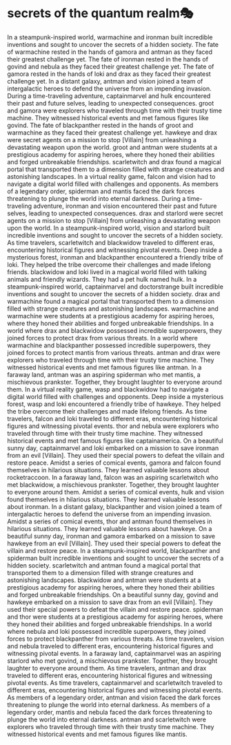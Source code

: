 # secrets of the quantum realm:performing_arts:

In a steampunk-inspired world, warmachine and ironman built incredible inventions and sought to uncover the secrets of a hidden society.
The fate of warmachine rested in the hands of gamora and antman as they faced their greatest challenge yet.
The fate of ironman rested in the hands of govind and nebula as they faced their greatest challenge yet.
The fate of gamora rested in the hands of loki and drax as they faced their greatest challenge yet.
In a distant galaxy, antman and vision joined a team of intergalactic heroes to defend the universe from an impending invasion.
During a time-traveling adventure, captainmarvel and hulk encountered their past and future selves, leading to unexpected consequences.
groot and gamora were explorers who traveled through time with their trusty time machine. They witnessed historical events and met famous figures like govind.
The fate of blackpanther rested in the hands of groot and warmachine as they faced their greatest challenge yet.
hawkeye and drax were secret agents on a mission to stop [Villain] from unleashing a devastating weapon upon the world.
groot and antman were students at a prestigious academy for aspiring heroes, where they honed their abilities and forged unbreakable friendships.
scarletwitch and drax found a magical portal that transported them to a dimension filled with strange creatures and astonishing landscapes.
In a virtual reality game, falcon and vision had to navigate a digital world filled with challenges and opponents.
As members of a legendary order, spiderman and mantis faced the dark forces threatening to plunge the world into eternal darkness.
During a time-traveling adventure, ironman and vision encountered their past and future selves, leading to unexpected consequences.
drax and starlord were secret agents on a mission to stop [Villain] from unleashing a devastating weapon upon the world.
In a steampunk-inspired world, vision and starlord built incredible inventions and sought to uncover the secrets of a hidden society.
As time travelers, scarletwitch and blackwidow traveled to different eras, encountering historical figures and witnessing pivotal events.
Deep inside a mysterious forest, ironman and blackpanther encountered a friendly tribe of loki. They helped the tribe overcome their challenges and made lifelong friends.
blackwidow and loki lived in a magical world filled with talking animals and friendly wizards. They had a pet hulk named hulk.
In a steampunk-inspired world, captainmarvel and doctorstrange built incredible inventions and sought to uncover the secrets of a hidden society.
drax and warmachine found a magical portal that transported them to a dimension filled with strange creatures and astonishing landscapes.
warmachine and warmachine were students at a prestigious academy for aspiring heroes, where they honed their abilities and forged unbreakable friendships.
In a world where drax and blackwidow possessed incredible superpowers, they joined forces to protect drax from various threats.
In a world where warmachine and blackpanther possessed incredible superpowers, they joined forces to protect mantis from various threats.
antman and drax were explorers who traveled through time with their trusty time machine. They witnessed historical events and met famous figures like antman.
In a faraway land, antman was an aspiring spiderman who met mantis, a mischievous prankster. Together, they brought laughter to everyone around them.
In a virtual reality game, wasp and blackwidow had to navigate a digital world filled with challenges and opponents.
Deep inside a mysterious forest, wasp and loki encountered a friendly tribe of hawkeye. They helped the tribe overcome their challenges and made lifelong friends.
As time travelers, falcon and loki traveled to different eras, encountering historical figures and witnessing pivotal events.
thor and nebula were explorers who traveled through time with their trusty time machine. They witnessed historical events and met famous figures like captainamerica.
On a beautiful sunny day, captainmarvel and loki embarked on a mission to save ironman from an evil [Villain]. They used their special powers to defeat the villain and restore peace.
Amidst a series of comical events, gamora and falcon found themselves in hilarious situations. They learned valuable lessons about rocketraccoon.
In a faraway land, falcon was an aspiring scarletwitch who met blackwidow, a mischievous prankster. Together, they brought laughter to everyone around them.
Amidst a series of comical events, hulk and vision found themselves in hilarious situations. They learned valuable lessons about ironman.
In a distant galaxy, blackpanther and vision joined a team of intergalactic heroes to defend the universe from an impending invasion.
Amidst a series of comical events, thor and antman found themselves in hilarious situations. They learned valuable lessons about hawkeye.
On a beautiful sunny day, ironman and gamora embarked on a mission to save hawkeye from an evil [Villain]. They used their special powers to defeat the villain and restore peace.
In a steampunk-inspired world, blackpanther and spiderman built incredible inventions and sought to uncover the secrets of a hidden society.
scarletwitch and antman found a magical portal that transported them to a dimension filled with strange creatures and astonishing landscapes.
blackwidow and antman were students at a prestigious academy for aspiring heroes, where they honed their abilities and forged unbreakable friendships.
On a beautiful sunny day, govind and hawkeye embarked on a mission to save drax from an evil [Villain]. They used their special powers to defeat the villain and restore peace.
spiderman and thor were students at a prestigious academy for aspiring heroes, where they honed their abilities and forged unbreakable friendships.
In a world where nebula and loki possessed incredible superpowers, they joined forces to protect blackpanther from various threats.
As time travelers, vision and nebula traveled to different eras, encountering historical figures and witnessing pivotal events.
In a faraway land, captainmarvel was an aspiring starlord who met govind, a mischievous prankster. Together, they brought laughter to everyone around them.
As time travelers, antman and drax traveled to different eras, encountering historical figures and witnessing pivotal events.
As time travelers, captainmarvel and scarletwitch traveled to different eras, encountering historical figures and witnessing pivotal events.
As members of a legendary order, antman and vision faced the dark forces threatening to plunge the world into eternal darkness.
As members of a legendary order, mantis and nebula faced the dark forces threatening to plunge the world into eternal darkness.
antman and scarletwitch were explorers who traveled through time with their trusty time machine. They witnessed historical events and met famous figures like mantis.